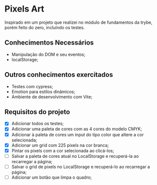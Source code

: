 # Pixels Art
Inspirado em um projeto que realizei no módulo de fundamentos da trybe, porém feito do zero, incluíndo os testes.

## Conhecimentos Necessários
- Manipulação do DOM e seu eventos;
- localStorage;

## Outros conhecimentos exercitados
- Testes com cypress;
- Emotion para estilos dinâmicos;
- Ambiente de desenvolvimento com Vite;

## Requisitos do projeto
- [x] Adicionar todos os testes;
- [x] Adicionar uma paleta de cores com as 4 cores do modelo CMYK;
- [x] Adicionar à paleta de cores um input do tipo color que altere a cor selecionada;
- [x] Adicionar um grid com 225 pixels na cor branca;
- [x] Pintar os pixels com a cor selecionada ao clicá-los;
- [ ] Salvar a paleta de cores atual no LocalStorage e recuperá-la ao recarregar a página;
- [ ] Salvar o grid de pixels no LocalStorage e recuperá-lo ao recarregar a página;
- [ ] Adicionar um botão que limpa o quadro;